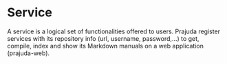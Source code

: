 # Service

A service is a logical set of functionalities offered to users. 
Prajuda register services with its repository info (url, username, password,...)
to get, compile, index and show its Markdown manuals on a web application (prajuda-web). 